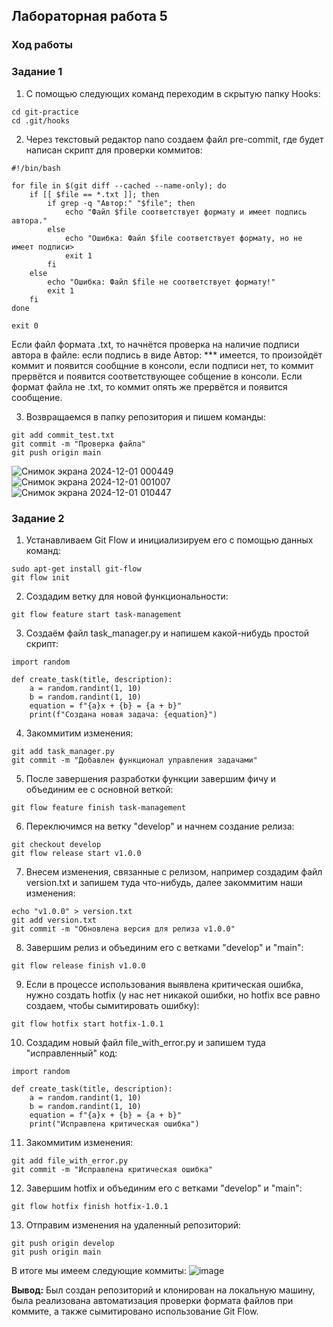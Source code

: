 ## Лабораторная работа 5
### Ход работы
### Задание 1
1) С помощью следующих команд переходим в скрытую папку Hooks:
```
cd git-practice
cd .git/hooks
```
2) Через текстовый редактор nano создаем файл pre-commit, где будет написан скрипт для проверки коммитов:
```
#!/bin/bash

for file in $(git diff --cached --name-only); do
    if [[ $file == *.txt ]]; then
        if grep -q "Автор:" "$file"; then
            echo "Файл $file соответствует формату и имеет подпись автора."
        else
            echo "Ошибка: Файл $file соответствует формату, но не имеет подписи>
            exit 1
        fi
    else
        echo "Ошибка: Файл $file не соответствует формату!"
        exit 1
    fi
done

exit 0
```
Если файл формата .txt, то начнётся проверка на наличие подписи автора в файле: если подпись в виде Автор: *** имеется, то произойдёт коммит и появится сообщние в консоли, если подписи нет, то коммит прервётся и появится соответствующее собщение в консоли. Если формат файла не .txt, то коммит опять же прервётся и появится сообщение.

3) Возвращаемся в папку репозитория и пишем команды:
```
git add commit_test.txt
git commit -m "Проверка файла"
git push origin main
```
![Снимок экрана 2024-12-01 000449](https://github.com/user-attachments/assets/d08a433c-45d0-4661-83e2-59e3fdb901ba)
![Снимок экрана 2024-12-01 001007](https://github.com/user-attachments/assets/614db718-cb31-4a80-951e-b7bf28c594a0)
![Снимок экрана 2024-12-01 010447](https://github.com/user-attachments/assets/0afacf80-5849-4f7b-be75-2ad67caefc54)

### Задание 2
1. Устанавливаем Git Flow и инициализируем его с помощью данных команд:
```
sudo apt-get install git-flow
git flow init
```
2. Создадим ветку для новой функциональности:
```
git flow feature start task-management
```
3. Создаём файл task_manager.py и напишем какой-нибудь простой скрипт:
```
import random

def create_task(title, description):
    a = random.randint(1, 10)
    b = random.randint(1, 10)
    equation = f"{a}x + {b} = {a + b}"
    print(f"Создана новая задача: {equation}")
```
4. Закоммитим изменения:
```
git add task_manager.py
git commit -m "Добавлен функционал управления задачами"
```
5. После завершения разработки функции завершим фичу и объединим ее с основной веткой:
```
git flow feature finish task-management
```
6. Переключимся на ветку "develop" и начнем создание релиза:
```
git checkout develop
git flow release start v1.0.0
```
7. Внесем изменения, связанные с релизом, например создадим файл version.txt и запишем туда что-нибудь, далее закоммитим наши изменения:
```
echo "v1.0.0" > version.txt
git add version.txt
git commit -m "Обновлена версия для релиза v1.0.0"
```
8. Завершим релиз и объединим его с ветками "develop" и "main":
```
git flow release finish v1.0.0
```
9. Если в процессе использования выявлена критическая ошибка, нужно создать hotfix (у нас нет никакой ошибки, но hotfix все равно создаем, чтобы сымитировать ошибку):
```
git flow hotfix start hotfix-1.0.1
```
10. Создадим новый файл file_with_error.py и запишем туда "исправленный" код:
```
import random

def create_task(title, description):
    a = random.randint(1, 10)
    b = random.randint(1, 10)
    equation = f"{a}x + {b} = {a + b}"
    print("Исправлена критическая ошибка")
```
11. Закоммитим изменения:
```
git add file_with_error.py
git commit -m "Исправлена критическая ошибка"
```
12. Завершим hotfix и объединим его с ветками "develop" и "main":
```
git flow hotfix finish hotfix-1.0.1
```
13. Отправим изменения на удаленный репозиторий:
```
git push origin develop
git push origin main
```
В итоге мы имеем следующие коммиты:
![image](https://github.com/user-attachments/assets/5529bff9-6592-4ab0-8bb7-dd8ea3fe9f15)

**Вывод:** 
Был создан репозиторий и клонирован на локальную машину, была реализована автоматизация проверки формата файлов при коммите, а также сымитировано использование Git Flow.

